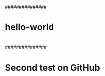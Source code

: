 ###############
#             #
# hello-world #
#             #
###############

# Second test on GitHub
